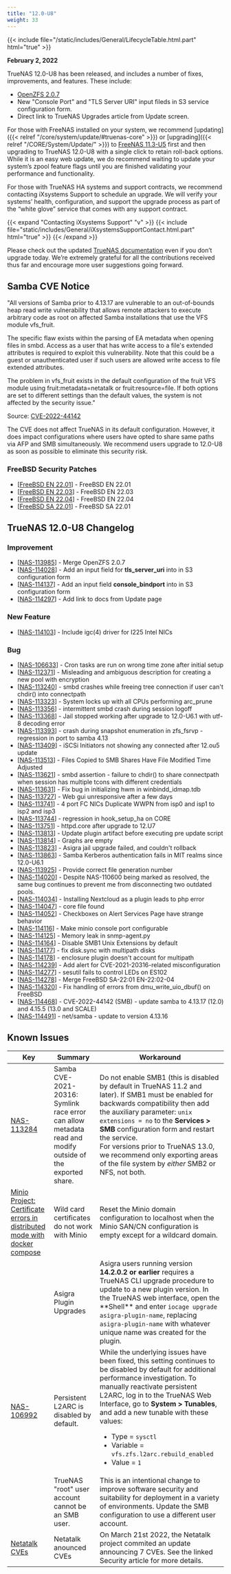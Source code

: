 ```yaml
---
title: "12.0-U8"
weight: 33
---
```


{{< include file="/static/includes/General/LifecycleTable.html.part" html="true" >}}

**February 2, 2022**

TrueNAS 12.0-U8 has been released, and includes a number of fixes, improvements, and features. These include:

* [OpenZFS 2.0.7](https://github.com/openzfs/zfs/releases/tag/zfs-2.0.7)
* New "Console Port" and "TLS Server URI" input fileds in S3 service configuration form.
* Direct link to TrueNAS Upgrades article from Update screen.

For those with FreeNAS installed on your system, we recommend [updating]({{< relref "/core/system/update/#truenas-core" >}}) or [upgrading]({{< relref "/CORE/System/Update/" >}}) to [FreeNAS 11.3-U5](https://download.freenas.org/) first and then upgrading to TrueNAS 12.0-U8 with a single click to retain roll-back options. While it is an easy web update, we do recommend waiting to update your system’s zpool feature flags until you are finished validating your performance and functionality.

For those with TrueNAS HA systems and support contracts, we recommend contacting iXsystems Support to schedule an upgrade. We will verify your systems’ health, configuration, and support the upgrade process as part of the “white glove” service that comes with any support contract.

{{< expand "Contacting iXsystems Support" "v" >}}
{{< include file="static/includes/General/iXsystemsSupportContact.html.part" html="true" >}}
{{< /expand >}}

Please check out the updated [TrueNAS documentation](https://www.truenas.com/docs/) even if you don’t upgrade today. We’re extremely grateful for all the contributions received thus far and encourage more user suggestions going forward.

## Samba CVE Notice

"All versions of Samba prior to 4.13.17 are vulnerable to an
out-of-bounds heap read write vulnerability that allows remote
attackers to execute arbitrary code as root on affected Samba
installations that use the VFS module vfs_fruit.

The specific flaw exists within the parsing of EA metadata when
opening files in smbd. Access as a user that has write access to a
file's extended attributes is required to exploit this
vulnerability. Note that this could be a guest or unauthenticated user
if such users are allowed write access to file extended attributes.

The problem in vfs_fruit exists in the default configuration of the
fruit VFS module using fruit:metadata=netatalk or fruit:resource=file.
If both options are set to different settings than the default values,
the system is not affected by the security issue."

Source: [CVE-2022-44142](https://security.truenas.com/cves/2022-01-31-cve-2021-44142/)

The CVE does not affect TrueNAS in its default configuration. However, it does impact configurations where users have opted to share same paths via AFP and SMB simultaneously. We recommend users upgrade to 12.0-U8 as soon as possible to eliminate this security risk. 

### FreeBSD Security Patches

<ul>
<li>[<a href='https://security.truenas.com/errata/2022-01-12-freebsd-en-22-01-xsave/'>FreeBSD EN 22.01</a>] -         FreeBSD EN 22.01
</li>
<li>[<a href='https://security.truenas.com/errata/2022-01-12-freebsd-en-22-03-hyperv/'>FreeBSD EN 22.03</a>] -         FreeBSD EN 22.03
</li>
<li>[<a href='https://security.truenas.com/errata/2022-01-12-freebsd-en-22-04-pcid/'>FreeBSD EN 22.04</a>] -         FreeBSD EN 22.04
</li>
<li>[<a href='https://security.truenas.com/errata/2022-01-12-freebsd-sa-22-01-vt/'>FreeBSD SA 22.01</a>] -         FreeBSD SA 22.01
</li>
</ul>

## TrueNAS 12.0-U8 Changelog

### Improvement

<ul>
<li>[<a href='https://jira.ixsystems.com/browse/NAS-113985'>NAS-113985</a>] -         Merge OpenZFS 2.0.7
</li>
<li>[<a href='https://jira.ixsystems.com/browse/NAS-114028'>NAS-114028</a>] -         Add an input field for <b>tls_server_uri</b> into in S3 configuration form
</li>
<li>[<a href='https://jira.ixsystems.com/browse/NAS-114137'>NAS-114137</a>] -         Add an input field <b>console_bindport</b> into in S3 configuration form
</li>
<li>[<a href='https://jira.ixsystems.com/browse/NAS-114297'>NAS-114297</a>] -         Add link to docs from Update page
</li>
</ul>
    
### New Feature

<ul>
<li>[<a href='https://jira.ixsystems.com/browse/NAS-114103'>NAS-114103</a>] -         Include igc(4) driver for I225 Intel NICs
</li>
</ul>
    
### Bug

<ul>
<li>[<a href='https://jira.ixsystems.com/browse/NAS-106633'>NAS-106633</a>] -         Cron tasks are run on wrong time zone after initial setup
</li>
<li>[<a href='https://jira.ixsystems.com/browse/NAS-112371'>NAS-112371</a>] -         Misleading and ambiguous description for creating a new pool with encryption
</li>
<li>[<a href='https://jira.ixsystems.com/browse/NAS-113240'>NAS-113240</a>] -         smbd crashes while freeing tree connection if user can't chdir() into connectpath
</li>
<li>[<a href='https://jira.ixsystems.com/browse/NAS-113323'>NAS-113323</a>] -         System locks up with all CPUs performing arc_prune
</li>
<li>[<a href='https://jira.ixsystems.com/browse/NAS-113356'>NAS-113356</a>] -         intermittent smbd crash during session logoff
</li>
<li>[<a href='https://jira.ixsystems.com/browse/NAS-113368'>NAS-113368</a>] -         Jail stopped working after upgrade to 12.0-U6.1 with utf-8 decoding error
</li>
<li>[<a href='https://jira.ixsystems.com/browse/NAS-113393'>NAS-113393</a>] -         crash during snapshot enumeration in zfs_fsrvp - regression in port to samba 4.13
</li>
<li>[<a href='https://jira.ixsystems.com/browse/NAS-113409'>NAS-113409</a>] -         iSCSi Initiators not showing any connected after 12.ou5 update
</li>
<li>[<a href='https://jira.ixsystems.com/browse/NAS-113513'>NAS-113513</a>] -         Files Copied to SMB Shares Have File Modified Time Adjusted
</li>
<li>[<a href='https://jira.ixsystems.com/browse/NAS-113621'>NAS-113621</a>] -         smbd assertion - failure to chdir() to share connectpath when session has multiple tcons with different credentials
</li>
<li>[<a href='https://jira.ixsystems.com/browse/NAS-113631'>NAS-113631</a>] -         Fix bug in initializing hwm in winbindd_idmap.tdb
</li>
<li>[<a href='https://jira.ixsystems.com/browse/NAS-113727'>NAS-113727</a>] -         Web gui unresponsive after a few days
</li>
<li>[<a href='https://jira.ixsystems.com/browse/NAS-113741'>NAS-113741</a>] -         4 port FC NICs Duplicate WWPN from isp0 and isp1 to isp2 and isp3
</li>
<li>[<a href='https://jira.ixsystems.com/browse/NAS-113744'>NAS-113744</a>] -         regression in hook_setup_ha on CORE
</li>
<li>[<a href='https://jira.ixsystems.com/browse/NAS-113751'>NAS-113751</a>] -         httpd.core after upgrade to 12.U7
</li>
<li>[<a href='https://jira.ixsystems.com/browse/NAS-113813'>NAS-113813</a>] -         Update plugin artifact before executing pre update script
</li>
<li>[<a href='https://jira.ixsystems.com/browse/NAS-113814'>NAS-113814</a>] -         Graphs are empty
</li>
<li>[<a href='https://jira.ixsystems.com/browse/NAS-113823'>NAS-113823</a>] -         Asigra jail upgrade failed, and couldn't rollback
</li>
<li>[<a href='https://jira.ixsystems.com/browse/NAS-113863'>NAS-113863</a>] -         Samba Kerberos authentication fails in MIT realms since 12.0-U6.1
</li>
<li>[<a href='https://jira.ixsystems.com/browse/NAS-113925'>NAS-113925</a>] -         Provide correct file generation number
</li>
<li>[<a href='https://jira.ixsystems.com/browse/NAS-114020'>NAS-114020</a>] -         Despite NAS-110600 being marked as resolved, the same bug continues to prevent me from disconnecting two outdated pools.
</li>
<li>[<a href='https://jira.ixsystems.com/browse/NAS-114034'>NAS-114034</a>] -         Installing Nextcloud as a plugin leads to php error
</li>
<li>[<a href='https://jira.ixsystems.com/browse/NAS-114047'>NAS-114047</a>] -         core file found
</li>
<li>[<a href='https://jira.ixsystems.com/browse/NAS-114052'>NAS-114052</a>] -         Checkboxes on Alert Services Page have strange behavior
</li>
<li>[<a href='https://jira.ixsystems.com/browse/NAS-114116'>NAS-114116</a>] -         Make minio console port configurable
</li>
<li>[<a href='https://jira.ixsystems.com/browse/NAS-114125'>NAS-114125</a>] -         Memory leak in snmp-agent.py
</li>
<li>[<a href='https://jira.ixsystems.com/browse/NAS-114164'>NAS-114164</a>] -         Disable SMB1 Unix Extensions by default
</li>
<li>[<a href='https://jira.ixsystems.com/browse/NAS-114177'>NAS-114177</a>] -         fix disk.sync with multipath disks
</li>
<li>[<a href='https://jira.ixsystems.com/browse/NAS-114178'>NAS-114178</a>] -         enclosure plugin doesn't account for multipath
</li>
<li>[<a href='https://jira.ixsystems.com/browse/NAS-114239'>NAS-114239</a>] -         Add alert for CVE-2021-20316-related misconfiguration
</li>
<li>[<a href='https://jira.ixsystems.com/browse/NAS-114277'>NAS-114277</a>] -         sesutil fails to control LEDs on ES102
</li>
<li>[<a href='https://jira.ixsystems.com/browse/NAS-114278'>NAS-114278</a>] -         Merge FreeBSD SA-22:01 EN-22:02-04
</li>
<li>[<a href='https://jira.ixsystems.com/browse/NAS-114320'>NAS-114320</a>] -         Fix handling of errors from dmu_write_uio_dbuf() on FreeBSD
</li>
<li>[<a href='https://jira.ixsystems.com/browse/NAS-114468'>NAS-114468</a>] -         CVE-2022-44142 (SMB) - update samba to 4.13.17 (12.0) and 4.15.5 (13.0 and SCALE)
</li>
<li>[<a href='https://jira.ixsystems.com/browse/NAS-114491'>NAS-114491</a>] -         net/samba - update to version 4.13.16
</li>
</ul>

## Known Issues

<body class="ql-editor ql-editor-view" style="font-size:14px;">
  <html>
    <body>
      <table width="100%">
        <thead>
          <tr>
            <th>Key</th>
            <th>Summary</th>
            <th>Workaround</th>
          </tr>
        </thead>
        <tbody>
          <tr>
            <td><a href="https://jira.ixsystems.com/browse/NAS-113284" target="_blank">NAS-113284</a></td>
            <td>Samba CVE-2021-20316: Symlink race error can allow metadata read and modify outside of the exported share.</td>
            <td>Do not enable SMB1 (this is disabled by default in TrueNAS 11.2 and later). If SMB1 must be enabled for backwards compatibility then add the auxiliary parameter: <code>unix extensions = no</code> to the <b>Services > SMB</b> configuration form and restart the service.<br>For versions prior to TrueNAS 13.0,  we recommend only exporting areas of the file system by <i>either</i> SMB2 or NFS, not both.</td>
          </tr>
          <tr>
              <td><a href="https://github.com/minio/minio/issues/10490" target="_blank">Minio Project: Certificate errors in distributed mode with docker compose</a></td>
            <td>Wild card certificates do not work with Minio</td>
            <td>Reset the Minio domain configuration to localhost when the Minio SAN/CN configuration is empty except for a wildcard domain.</td>
          </tr>
          <tr>
            <td></td>
            <td>Asigra Plugin Upgrades</td>
            <td>Asigra users running version <b>14.2.0.2 or earlier</b> requires a TrueNAS CLI upgrade procedure to update to a new plugin version. In the TrueNAS web interface, open the **Shell** and enter <code>iocage upgrade asigra-plugin-name</code>, replacing <code>asigra-plugin-name</code> with whatever unique name was created for the plugin.</td>
          </tr>
          <tr>
            <td><a href="https://jira.ixsystems.com/browse/NAS-106992" target="_blank">NAS-106992</a></td>
            <td>Persistent L2ARC is disabled by default.</td>
            <td>While the underlying issues have been fixed, this setting continues to be disabled by default for additional performance investigation. To manually reactivate persistent L2ARC, log in to the TrueNAS Web Interface, go to <b>System > Tunables</b>, and add a new tunable with these values:
                <ul>
                    <li>Type = <code>sysctl</code></li>
                    <li>Variable = <code>vfs.zfs.l2arc.rebuild_enabled</code></li>
                    <li>Value = <code>1</code></li>
                </ul>
            </td>
          </tr>
          <tr>
            <td></td>
            <td>TrueNAS "root" user account cannot be an SMB user.</td>
            <td>This is an intentional change to improve software security and suitability for deployment in a variety of environments. Update the SMB configuration to use a different user account.</td>
          </tr>
          <tr>
            <td><a href="https://security.truenas.com/articles/2022-04-08-netatalk/" target="_blank">Netatalk CVEs</a></td>
            <td>Netatalk anounced CVEs</td>
            <td>On March 21st 2022, the Netatalk project commited an update announcing 7 CVEs. See the linked Security article for more details.</td>
         </tr>
        </tbody>
      </table>
    </body>
  </html>
